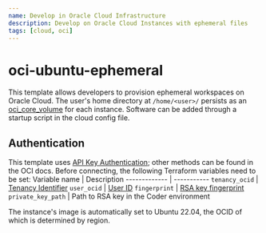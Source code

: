 ```yaml
---
name: Develop in Oracle Cloud Infrastructure
description: Develop on Oracle Cloud Instances with ephemeral files
tags: [cloud, oci]
---
```


# oci-ubuntu-ephemeral
This template allows developers to provision ephemeral workspaces on Oracle Cloud. The user's home directory at `/home/<user>/`  persists as an [oci_core_volume](https://registry.terraform.io/providers/oracle/oci/latest/docs/resources/core_volume.html) for each instance. Software can be added through a startup script in the cloud config file. 

## Authentication
This template uses [API Key Authentication](https://docs.oracle.com/en-us/iaas/Content/API/SDKDocs/terraformproviderconfiguration.htm#APIKeyAuth); other methods can be found in the OCI docs. Before connecting, the following Terraform variables need to be set:
Variable name | Description
------------- | -----------
`tenancy_ocid` | [Tenancy Identifier](https://docs.oracle.com/en-us/iaas/Content/API/Concepts/apisigningkey.htm#five)
`user_ocid` |  [User ID](https://docs.oracle.com/en-us/iaas/Content/API/Concepts/apisigningkey.htm#five)
`fingerprint` | [RSA key fingerprint](https://docs.oracle.com/en-us/iaas/developer-tutorials/tutorials/tf-provider/01-summary.htm#ariaid-title3)
`private_key_path` | Path to RSA key in the Coder environment

The instance's image is automatically set to Ubuntu 22.04, the OCID of which is determined by region. 
